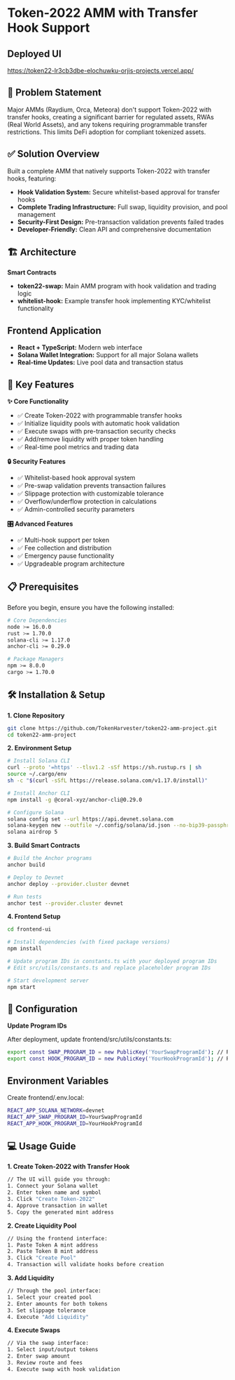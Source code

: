 # Token-2022 AMM with Transfer Hook Support

## Deployed UI

https://token22-lr3cb3dbe-elochuwku-orjis-projects.vercel.app/

## 🎯 Problem Statement

Major AMMs (Raydium, Orca, Meteora) don't support Token-2022 with transfer hooks, creating a significant barrier for regulated assets, RWAs (Real World Assets), and any tokens requiring programmable transfer restrictions. This limits DeFi adoption for compliant tokenized assets.

## ✅ Solution Overview

Built a complete AMM that natively supports Token-2022 with transfer hooks, featuring:

- **Hook Validation System:** Secure whitelist-based approval for transfer hooks
- **Complete Trading Infrastructure:** Full swap, liquidity provision, and pool management
- **Security-First Design:** Pre-transaction validation prevents failed trades
- **Developer-Friendly:** Clean API and comprehensive documentation

## 🏗️ Architecture

**Smart Contracts**

- **token22-swap:** Main AMM program with hook validation and trading logic
- **whitelist-hook:** Example transfer hook implementing KYC/whitelist functionality

## Frontend Application

- **React + TypeScript:** Modern web interface
- **Solana Wallet Integration:** Support for all major Solana wallets
- **Real-time Updates:** Live pool data and transaction status

## 🚀 Key Features

**✨ Core Functionality**

- ✅ Create Token-2022 with programmable transfer hooks
- ✅ Initialize liquidity pools with automatic hook validation
- ✅ Execute swaps with pre-transaction security checks
- ✅ Add/remove liquidity with proper token handling
- ✅ Real-time pool metrics and trading data

**🔒 Security Features**

- ✅ Whitelist-based hook approval system
- ✅ Pre-swap validation prevents transaction failures
- ✅ Slippage protection with customizable tolerance
- ✅ Overflow/underflow protection in calculations
- ✅ Admin-controlled security parameters

**🎛️ Advanced Features**

- ✅ Multi-hook support per token
- ✅ Fee collection and distribution
- ✅ Emergency pause functionality
- ✅ Upgradeable program architecture

## 📋 Prerequisites

Before you begin, ensure you have the following installed:
``` bash
# Core Dependencies
node >= 16.0.0
rust >= 1.70.0
solana-cli >= 1.17.0
anchor-cli >= 0.29.0

# Package Managers
npm >= 8.0.0
cargo >= 1.70.0
```

## 🛠️ Installation & Setup

**1. Clone Repository**
``` bash
git clone https://github.com/TokenHarvester/token22-amm-project.git
cd token22-amm-project
```
**2. Environment Setup**
``` bash
# Install Solana CLI
curl --proto '=https' --tlsv1.2 -sSf https://sh.rustup.rs | sh
source ~/.cargo/env
sh -c "$(curl -sSfL https://release.solana.com/v1.17.0/install)"

# Install Anchor CLI
npm install -g @coral-xyz/anchor-cli@0.29.0

# Configure Solana
solana config set --url https://api.devnet.solana.com
solana-keygen new --outfile ~/.config/solana/id.json --no-bip39-passphrase
solana airdrop 5
```

**3. Build Smart Contracts**
``` bash
# Build the Anchor programs
anchor build

# Deploy to Devnet
anchor deploy --provider.cluster devnet

# Run tests
anchor test --provider.cluster devnet
```

**4. Frontend Setup**
``` bash
cd frontend-ui

# Install dependencies (with fixed package versions)
npm install

# Update program IDs in constants.ts with your deployed program IDs
# Edit src/utils/constants.ts and replace placeholder program IDs

# Start development server
npm start
```

## 🔧 Configuration

**Update Program IDs**

After deployment, update frontend/src/utils/constants.ts:
``` bash
export const SWAP_PROGRAM_ID = new PublicKey('YourSwapProgramId'); // Replace with actual ID
export const HOOK_PROGRAM_ID = new PublicKey('YourHookProgramId'); // Replace with actual ID
```

## Environment Variables

Create frontend/.env.local:
``` bash
REACT_APP_SOLANA_NETWORK=devnet
REACT_APP_SWAP_PROGRAM_ID=YourSwapProgramId
REACT_APP_HOOK_PROGRAM_ID=YourHookProgramId
```

## 💻 Usage Guide

**1. Create Token-2022 with Transfer Hook**
``` bash
// The UI will guide you through:
1. Connect your Solana wallet
2. Enter token name and symbol
3. Click "Create Token-2022"
4. Approve transaction in wallet
5. Copy the generated mint address
```

**2. Create Liquidity Pool**
``` bash
// Using the frontend interface:
1. Paste Token A mint address
2. Paste Token B mint address
3. Click "Create Pool"
4. Transaction will validate hooks before creation
```

**3. Add Liquidity**
``` bash
// Through the pool interface:
1. Select your created pool
2. Enter amounts for both tokens
3. Set slippage tolerance
4. Execute "Add Liquidity"
```

**4. Execute Swaps**
``` bash
// Via the swap interface:
1. Select input/output tokens
2. Enter swap amount
3. Review route and fees
4. Execute swap with hook validation
```
